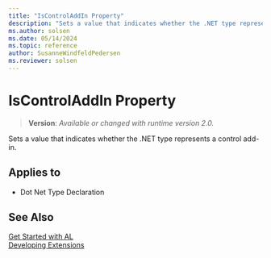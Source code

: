 ```yaml
---
title: "IsControlAddIn Property"
description: "Sets a value that indicates whether the .NET type represents a control add-in."
ms.author: solsen
ms.date: 05/14/2024
ms.topic: reference
author: SusanneWindfeldPedersen
ms.reviewer: solsen
---
```

[//]: # (START>DO_NOT_EDIT)
[//]: # (IMPORTANT:Do not edit any of the content between here and the END>DO_NOT_EDIT.)
[//]: # (Any modifications should be made in the .xml files in the ModernDev repo.)
# IsControlAddIn Property
> **Version**: _Available or changed with runtime version 2.0._

Sets a value that indicates whether the .NET type represents a control add-in.

## Applies to
-   Dot Net Type Declaration

[//]: # (IMPORTANT: END>DO_NOT_EDIT)

## See Also  
[Get Started with AL](../devenv-get-started.md)  
[Developing Extensions](../devenv-dev-overview.md)  
